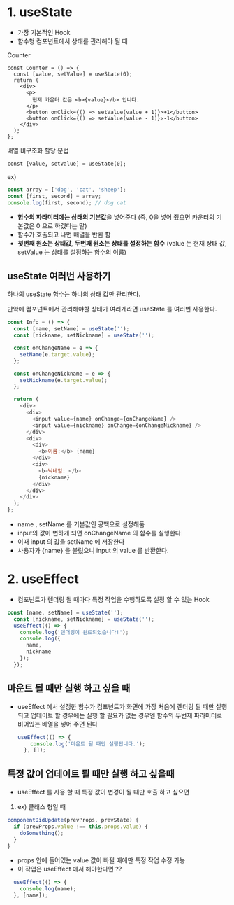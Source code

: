 # 1. useState

- 가장 기본적인 Hook 
- 함수형 컴포넌트에서 상태를 관리해야 될 때



 Counter 

```react
const Counter = () => {
  const [value, setValue] = useState(0);
  return (
    <div>
      <p>
        현재 카운터 값은 <b>{value}</b> 입니다.
      </p>
      <button onClick={() => setValue(value + 1)}>+1</button>
      <button onClick={() => setValue(value - 1)}>-1</button>
    </div>
  );
};
```



배열 비구조화 할당 문법

```react
const [value, setValue] = useState(0);
```

ex)

```javascript
const array = ['dog', 'cat', 'sheep'];
const [first, second] = array;
console.log(first, second); // dog cat
```

-  **함수의 파라미터에는 상태의 기본값**을 넣어준다 (즉, 0을 넣어 줬으면 카운터의 기본값은 0 으로 하겠다는 말)
- 함수가 호출되고 나면 배열을 반환 함
- **첫번째 원소는 상태값**, **두번째 원소는 상태를 설정하는 함수** (value 는 현재 상태 값, setValue  는 상태를 설정하는 함수의 이름)





## useState 여러번 사용하기

하나의 useState 함수는 하나의 상태 값만 관리한다. 

만약에 컴포넌트에서 관리해야할 상태가 여러개라면 useState 를 여러번 사용한다.



```javascript
const Info = () => {
  const [name, setName] = useState('');
  const [nickname, setNickname] = useState('');

  const onChangeName = e => {
    setName(e.target.value);
  };

  const onChangeNickname = e => {
    setNickname(e.target.value);
  };

  return (
    <div>
      <div>
        <input value={name} onChange={onChangeName} />
        <input value={nickname} onChange={onChangeNickname} />
      </div>
      <div>
        <div>
          <b>이름:</b> {name}
        </div>
        <div>
          <b>닉네임: </b>
          {nickname}
        </div>
      </div>
    </div>
  );
};
```

- name , setName 를 기본값인 공백으로 설정해둠
- input의 값이 변하게 되면  onChangeName 의 함수를 실행한다
- 이때 input 의 값을 setName 에 저장한다
- 사용자가 {name} 을 불렀으니 input 의 value 를 반환한다.



# 2. useEffect

- 컴포넌트가 렌더링 될 때마다 특정 작업을 수행하도록 설정 할 수 있는 Hook  

```javascript
const [name, setName] = useState('');
  const [nickname, setNickname] = useState('');
  useEffect(() => {
    console.log('렌더링이 완료되었습니다!');
    console.log({
      name,
      nickname
    });
  });
```



## 마운트 될 때만 실행 하고 싶을 때

- useEffect 에서 설정한 함수가 컴포넌트가 화면에 가장 처음에 렌더링 될 때만 실행되고 업데이트 할 경우에는 실행 할 필요가 없는 경우엔 함수의 두번재 파라미터로 비어있는 배열을 넣어 주면 된다

  ```javascript
  useEffect(() => {
      console.log('마운트 될 때만 실행됩니다.');
    }, []);
  ```



## 특정 값이 업데이트 될 때만 실행 하고 싶을때

- useEffect 를 사용 할 때 특정 값이 변경이 될 때만 호출 하고 싶으면

1. ex)  클래스 형일 때 

```javascript
componentDidUpdate(prevProps, prevState) {
  if (prevProps.value !== this.props.value) {
    doSomething();  
  }
}
```

- props 안에 들어있는 value 값이 바뀔 때에만 특정 작업 수정 가능
- 이 작업은 useEffect 에서 해야한다면 ??

```js
  useEffect(() => {
    console.log(name);
  }, [name]);
```

